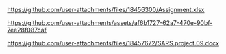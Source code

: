 https://github.com/user-attachments/files/18456300/Assignment.xlsx

https://github.com/user-attachments/assets/af6b1727-62a7-470e-90bf-7ee28f087caf

https://github.com/user-attachments/files/18457672/SARS.project.09.docx
